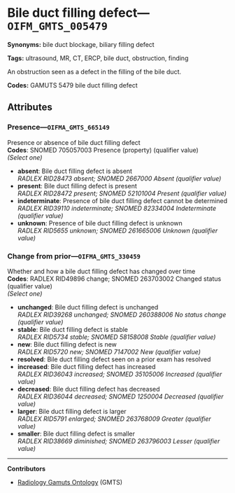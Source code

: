 # Bile duct filling defect—`OIFM_GMTS_005479`

**Synonyms:** bile duct blockage, biliary filling defect

**Tags:** ultrasound, MR, CT, ERCP, bile duct, obstruction, finding

An obstruction seen as a defect in the filling of the bile duct.

**Codes:** GAMUTS 5479 bile duct filling defect

## Attributes

### Presence—`OIFMA_GMTS_665149`

Presence or absence of bile duct filling defect  
**Codes**: SNOMED 705057003 Presence (property) (qualifier value)  
*(Select one)*

- **absent**: Bile duct filling defect is absent  
_RADLEX RID28473 absent; SNOMED 2667000 Absent (qualifier value)_
- **present**: Bile duct filling defect is present  
_RADLEX RID28472 present; SNOMED 52101004 Present (qualifier value)_
- **indeterminate**: Presence of bile duct filling defect cannot be determined  
_RADLEX RID39110 indeterminate; SNOMED 82334004 Indeterminate (qualifier value)_
- **unknown**: Presence of bile duct filling defect is unknown  
_RADLEX RID5655 unknown; SNOMED 261665006 Unknown (qualifier value)_

### Change from prior—`OIFMA_GMTS_330459`

Whether and how a bile duct filling defect has changed over time  
**Codes**: RADLEX RID49896 change; SNOMED 263703002 Changed status (qualifier value)  
*(Select one)*

- **unchanged**: Bile duct filling defect is unchanged  
_RADLEX RID39268 unchanged; SNOMED 260388006 No status change (qualifier value)_
- **stable**: Bile duct filling defect is stable  
_RADLEX RID5734 stable; SNOMED 58158008 Stable (qualifier value)_
- **new**: Bile duct filling defect is new  
_RADLEX RID5720 new; SNOMED 7147002 New (qualifier value)_
- **resolved**: Bile duct filling defect seen on a prior exam has resolved  
- **increased**: Bile duct filling defect has increased  
_RADLEX RID36043 increased; SNOMED 35105006 Increased (qualifier value)_
- **decreased**: Bile duct filling defect has decreased  
_RADLEX RID36044 decreased; SNOMED 1250004 Decreased (qualifier value)_
- **larger**: Bile duct filling defect is larger  
_RADLEX RID5791 enlarged; SNOMED 263768009 Greater (qualifier value)_
- **smaller**: Bile duct filling defect is smaller  
_RADLEX RID38669 diminished; SNOMED 263796003 Lesser (qualifier value)_

---

**Contributors**

- [Radiology Gamuts Ontology](https://gamuts.net/) (GMTS)